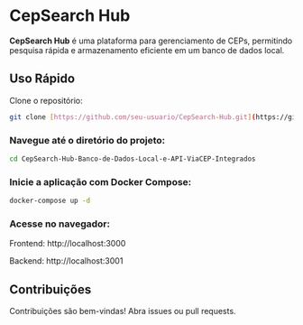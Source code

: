 # CepSearch Hub

**CepSearch Hub** é uma plataforma para gerenciamento de CEPs, permitindo pesquisa rápida e armazenamento eficiente em um banco de dados local.

## Uso Rápido

Clone o repositório:
```bash
git clone [https://github.com/seu-usuario/CepSearch-Hub.git](https://github.com/MQSilveira/CepSearch-Hub-Banco-de-Dados-Local-e-API-ViaCEP-Integrados.git)
```

### Navegue até o diretório do projeto:
```bash
cd CepSearch-Hub-Banco-de-Dados-Local-e-API-ViaCEP-Integrados
```

### Inicie a aplicação com Docker Compose:
```bash
docker-compose up -d
```

### Acesse no navegador:

<p>Frontend: http://localhost:3000</p>
<p>Backend: http://localhost:3001</p>

## Contribuições
Contribuições são bem-vindas! Abra issues ou pull requests.

